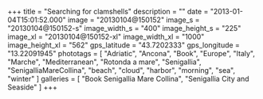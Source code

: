 +++
title = "Searching for clamshells"
description = ""
date = "2013-01-04T15:01:52.000"
image = "20130104@150152"
image_s = "20130104@150152-s"
image_width_s = "400"
image_height_s = "225"
image_xl = "20130104@150152-xl"
image_width_xl = "1000"
image_height_xl = "562"
gps_latitude = "43.7202333"
gps_longitude = "13.22091945"
phototags = [ "Adriatic", "Ancona", "Book", "Europe", "Italy", "Marche", "Mediterranean", "Rotonda a mare", "Senigallia", "SenigalliaMareCollina", "beach", "cloud", "harbor", "morning", "sea", "winter" ]
galleries = [ "Book Senigallia Mare Collina", "Senigallia City and Seaside" ]
+++
